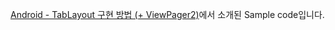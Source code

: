 [Android - TabLayout 구현 방법 (+ ViewPager2)](https://codechacha.com/ko/android-tablayout-with-viewpager2/)에서 소개된 Sample code입니다.
